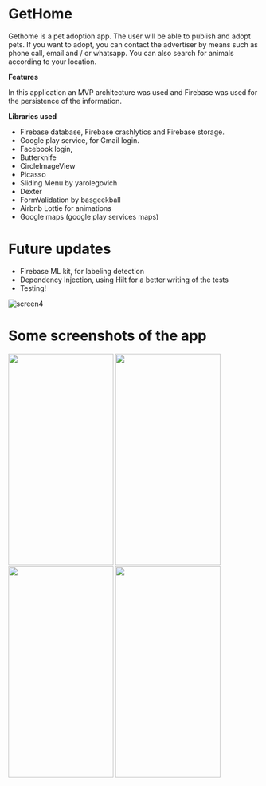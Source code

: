 # GetHome

Gethome is a pet adoption app. The user will be able to publish and adopt pets. If you want to adopt, you can contact the advertiser by means such as phone call, email and / or whatsapp. You can also search for animals according to your location.

**Features**

In this application an MVP architecture was used and Firebase was used for the persistence of the information.

**Libraries used**

* Firebase database, Firebase crashlytics and Firebase storage.
* Google play service, for Gmail login.
* Facebook login,
* Butterknife
* CircleImageView
* Picasso
* Sliding Menu by yarolegovich
* Dexter
* FormValidation by basgeekball
* Airbnb Lottie for animations
* Google maps (google play services maps)



# Future updates
* Firebase ML kit, for labeling detection
* Dependency Injection, using Hilt for a better writing of the tests
* Testing!




![screen4](https://user-images.githubusercontent.com/59579790/134691363-ac2fd58a-56d1-4512-b9bb-ac69f30484fc.png)




# Some screenshots of the app

<p align"center">
<img src="https://user-images.githubusercontent.com/59579790/134691263-da077aa3-3b3a-4274-82e7-63af1f3a42e6.png" width="211" height="423" />
<img src="https://user-images.githubusercontent.com/59579790/134691287-6791e9b2-33ec-4ba9-9626-4939923b0f08.png" width="211" height="423"  />
<img src="https://user-images.githubusercontent.com/59579790/134691325-ba9cce94-ecee-4ee8-9e40-2d08817e0752.png" width="211" height="423"  />
<img src="https://user-images.githubusercontent.com/59579790/134691363-ac2fd58a-56d1-4512-b9bb-ac69f30484fc.png" width="211" height="423"  />
</p>





